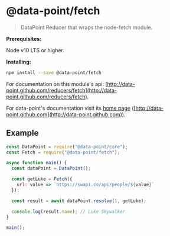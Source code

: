 # @data-point/fetch

> DataPoint Reducer that wraps the node-fetch module.

**Prerequisites:**

Node v10 LTS or higher.

**Installing:**

```bash
npm install --save @data-point/fetch
```

For documentation on this module's api: [http://data-point.github.com/reducers/fetch](http://data-point.github.com/reducers/fetch).

For data-point's documentation visit its [home page](http://data-point.github.com) ([http://data-point.github.com](http://data-point.github.com)).

## Example

```js
const DataPoint = require("@data-point/core");
const Fetch = require("@data-point/fetch");

async function main() {
  const dataPoint = DataPoint();

  const getLuke = Fetch({
    url: value => `https://swapi.co/api/people/${value}`
  });

  const result = await dataPoint.resolve(1, getLuke);

  console.log(result.name); // Luke Skywalker
}

main();
```
